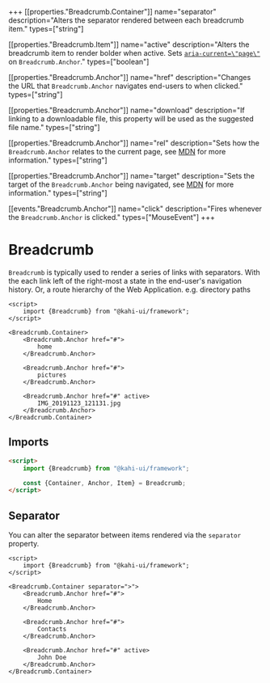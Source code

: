 +++
[[properties."Breadcrumb.Container"]]
name="separator"
description="Alters the separator rendered between each breadcrumb item."
types=["string"]

[[properties."Breadcrumb.Item"]]
name="active"
description="Alters the breadcrumb item to render bolder when active. Sets [`aria-current=\"page\"`](https://www.digitala11y.com/aria-current-state) on `Breadcrumb.Anchor`."
types=["boolean"]

[[properties."Breadcrumb.Anchor"]]
name="href"
description="Changes the URL that `Breadcrumb.Anchor` navigates end-users to when clicked."
types=["string"]

[[properties."Breadcrumb.Anchor"]]
name="download"
description="If linking to a downloadable file, this property will be used as the suggested file name."
types=["string"]

[[properties."Breadcrumb.Anchor"]]
name="rel"
description="Sets how the `Breadcrumb.Anchor` relates to the current page, see [MDN](https://developer.mozilla.org/en-US/docs/Web/HTML/Element/a#attr-rel) for more information."
types=["string"]

[[properties."Breadcrumb.Anchor"]]
name="target"
description="Sets the target of the `Breadcrumb.Anchor` being navigated, see [MDN](https://developer.mozilla.org/en-US/docs/Web/HTML/Element/a#attr-target) for more information."
types=["string"]

[[events."Breadcrumb.Anchor"]]
name="click"
description="Fires whenever the `Breadcrumb.Anchor` is clicked."
types=["MouseEvent"]
+++

# Breadcrumb

`Breadcrumb` is typically used to render a series of links with separators. With the each link left of the right-most a state in the end-user's navigation history. Or, a route hierarchy of the Web Application. e.g. directory paths

```svelte repl Breadcrumb Preview
<script>
    import {Breadcrumb} from "@kahi-ui/framework";
</script>

<Breadcrumb.Container>
    <Breadcrumb.Anchor href="#">
        home
    </Breadcrumb.Anchor>

    <Breadcrumb.Anchor href="#">
        pictures
    </Breadcrumb.Anchor>

    <Breadcrumb.Anchor href="#" active>
        IMG_20191123_121131.jpg
    </Breadcrumb.Anchor>
</Breadcrumb.Container>
```

## Imports

```html default Breadcrumb Imports
<script>
    import {Breadcrumb} from "@kahi-ui/framework";

    const {Container, Anchor, Item} = Breadcrumb;
</script>
```

## Separator

You can alter the separator between items rendered via the `separator` property.

```svelte repl Breadcrumb Separator
<script>
    import {Breadcrumb} from "@kahi-ui/framework";
</script>

<Breadcrumb.Container separator=">">
    <Breadcrumb.Anchor href="#">
        Home
    </Breadcrumb.Anchor>

    <Breadcrumb.Anchor href="#">
        Contacts
    </Breadcrumb.Anchor>

    <Breadcrumb.Anchor href="#" active>
        John Doe
    </Breadcrumb.Anchor>
</Breadcrumb.Container>
```
